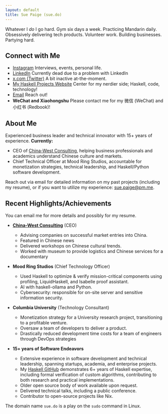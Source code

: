 ```yaml
---
layout: default
title: Sue Paige (sue.do)
---
```


Whatever I *do* I go hard. Gym six days a week. Practicing Mandarin daily. Obsessively delivering tech products. Volunteer work. Building businesses. Partying hard.

## Connect with Me

- [Instagram](https://www.instagram.com/gildedpaige/) Interviews, events, personal life.
- [LinkedIn](https://www.linkedin.com/in/sue-paige/) Currently dead due to a problem with LinkedIn
- [x.com (Twitter)](https://x.com/sue_do_paige) A bit inactive at-the-moment.
- [My Haskell Projects Website](https://www.someodd.zip) Center for my nerdier side; Haskell, code, technology!
- [Email](mailto:sue.paige@pm.me) Reach out!
- **WeChat and Xiaohongshu** Please contact me for my 微信 (WeChat) and 小红书 (Redbook)!

## About Me

Experienced business leader and technical innovator with 15+ years of experience. **Currently:**

- CEO of [China-West Consulting](https://chinawest.consulting), helping business professionals and academics understand Chinese culture and markets.
- Chief Technical Officer at Mood Ring Studios, accountable for monetization strategies, technical leadership, and Haskell/Python software development.

Reach out via email for detailed information on my past projects (including my resume), or if you want to utilize my experience: [sue.paige@pm.me](mailto:sue.paige@pm.me).

## Recent Highlights/Achievements

You can email me for more details and possibly for my resume.

- **[China-West Consulting](https://chinawest.consulting)** (CEO)
  - Advising companies on successful market entries into China.
  - Featured in Chinese news
  - Delivered workshops on Chinese cultural trends.
  - Worked with museum to provide logistics and Chinese services for a documentary

- **Mood Ring Studios** (Chief Technology Officer)
  - Used Haskell to optimize & verify mission-critical components using profiling, LiquidHaskell, and Isabelle proof assistant.
  - AI with haskell-ollama and Python.
  - Cybersecurity: responsible for on-site server and sensitive information security.

- **Columbia University** (Technology Consultant)
  - Monetization strategy for a University research project, transitioning to a profitable venture.
  - Oversaw a team of developers to deliver a product.
  - Drastically reduced development time costs for a team of engineers through DevOps strategies

- **15+ years of Software Endeavors**
  - Extensive experience in software development and technical leadership, spanning startups, academia, and enterprise projects.
  - My [Haskell GitHub](https://github.com/someodd) demonstrates 6+ years of Haskell expertise, including formal verification of custom algorithms, contributing to both research and practical implementations.
  - Older open source body of work available upon request.
  - Delivered technical talks, including a public conference.
  - Contributor to open-source projects like Nix.

The domain name `sue.do` is a play on the `sudo` command in Linux.
